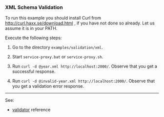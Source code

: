 ### XML Schema Validation

To run this example you should install Curl from http://curl.haxx.se/download.html , if
you have not done so already. Let us assume it is in your PATH.

Execute the following steps:

1. Go to the directory `examples/validation/xml`.

2. Start `service-proxy.bat` or `service-proxy.sh`.

3. Run `curl -d @year.xml http://localhost:2000/`. Observe that you get a successful response.

4. Run `curl -d @invalid-year.xml http://localhost:2000/`. Observe that you get a validation error response.

---
See:
- [validator](https://membrane-soa.org/api-gateway-doc/current/configuration/reference/validator.htm) reference